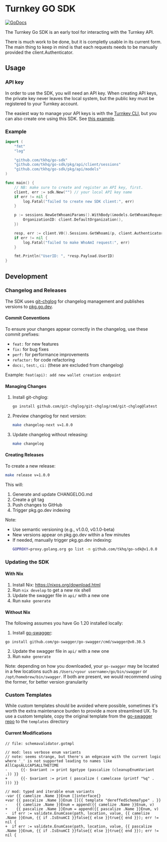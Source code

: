 # Turnkey GO SDK
[![GoDocs](https://img.shields.io/badge/go.dev-reference-007d9c?logo=go&logoColor=white&style=flat-square)](https://pkg.go.dev/github.com/tkhq/go-sdk) 

The Turnkey Go SDK is an early tool for interacting with the Turnkey API.

There is much work to be done, but it is completly usable in its current form.  The main thing to keep in mind is that each requests needs to be manually provided the client.Authenticator.

## Usage

### API key

In order to use the SDK, you will need an API key. When creating API keys, the private key never leaves the local system, but the public key must be registered to your Turnkey account.

The easiest way to manage your API keys is with the [Turnkey CLI](https://github.com/tkhq/tkcli), but you can also create one using this SDK. See [this example](./examples/apikey/).

### Example

```go
import (
	"fmt"
	"log"

	"github.com/tkhq/go-sdk"
	"github.com/tkhq/go-sdk/pkg/api/client/sessions"
	"github.com/tkhq/go-sdk/pkg/api/models"
)

func main() {
	// NB: make sure to create and register an API key, first.
	client, err := sdk.New("") // your local API key name
	if err != nil {
		log.Fatal("failed to create new SDK client:", err)
	}

	p := sessions.NewGetWhoamiParams().WithBody(&models.GetWhoamiRequest{
		OrganizationID: client.DefaultOrganization(),
	})

	resp, err := client.V0().Sessions.GetWhoami(p, client.Authenticator)
	if err != nil {
		log.Fatal("failed to make WhoAmI request:", err)
	}

	fmt.Println("UserID: ", *resp.Payload.UserID)
}
```

## Development

### Changelog and Releases

The SDK uses [git-chglog](https://github.com/git-chglog/git-chglog) for changelog management and publishes versions to [pkg.go.dev](https://pkg.go.dev/github.com/tkhq/go-sdk).

#### Commit Conventions

To ensure your changes appear correctly in the changelog, use these commit prefixes:
- `feat:` for new features
- `fix:` for bug fixes
- `perf:` for performance improvements
- `refactor:` for code refactoring
- `docs:`, `test:`, `ci:` (these are excluded from changelog)

Example: `feat(api): add new wallet creation endpoint`

#### Managing Changes

1. Install git-chglog:
   ```bash
   go install github.com/git-chglog/git-chglog/cmd/git-chglog@latest
   ```

2. Preview changelog for next version:
   ```bash
   make changelog-next v=1.0.0
   ```

3. Update changelog without releasing:
   ```bash
   make changelog
   ```

#### Creating Releases

To create a new release:
```bash
make release v=1.0.0
```

This will:
1. Generate and update CHANGELOG.md
2. Create a git tag
3. Push changes to GitHub
4. Trigger pkg.go.dev indexing

Note: 
- Use semantic versioning (e.g., v1.0.0, v0.1.0-beta)
- New versions appear on pkg.go.dev within a few minutes
- If needed, manually trigger pkg.go.dev indexing:
  ```bash
  GOPROXY=proxy.golang.org go list -m github.com/tkhq/go-sdk@v1.0.0
  ```

### Updating the SDK

#### With Nix
1. Install Nix: https://nixos.org/download.html
2. Run `nix develop` to get a new nix shell
3. Update the swagger file in `api/` with a new one
4. Run `make generate`

#### Without Nix
The following assumes you have Go 1.20 installed locally:
1. Install [go-swagger](https://goswagger.io/install.html):
```
go install github.com/go-swagger/go-swagger/cmd/swagger@v0.30.5
```
2. Update the swagger file in `api/` with a new one
3. Run `make generate`

Note: depending on how you downloaded, your `go-swagger` may be located in a few locations such as `/Users/<your username>/go/bin/swagger` or `/opt/homebrew/bin/swagger`. If both are present, we would recommend using the former, for better version granularity

### Custom Templates
While custom templates should be avoided where possible, sometimes it's worth the extra maintenance burden to provide a more streamlined UX. To use a custom template, copy the original template from the [go-swagger repo](https://github.com/go-swagger/go-swagger) to the `templates` directory

#### Current Modifications

```
// file: schemavalidator.gotmpl

// mod: less verbose enum variants
// note: seems strange, but there's an edgecase with the current logic where '_' is not supported leading to names like AllCapsALLCAPSALLTHETIME
-      {{- $variant := print $gotype (pascalize (cleanupEnumVariant .)) }}
+      {{- $variant := print ( pascalize ( camelcase (printf "%q" . ))) }}

// mod: typed and iterable enum variants
-var {{ camelize .Name }}Enum []interface{}
+var {{ pascalize .Name }}Enum []{{ template "dereffedSchemaType" . }}
-    {{ camelize .Name }}Enum = append({{ camelize .Name }}Enum, v)
+    {{ pascalize .Name }}Enum = append({{ pascalize .Name }}Enum, v)
-  if err := validate.EnumCase(path, location, value, {{ camelize .Name }}Enum, {{ if .IsEnumCI }}false{{ else }}true{{ end }}); err != nil {
+  if err := validate.EnumCase(path, location, value, {{ pascalize .Name }}Enum, {{ if .IsEnumCI }}false{{ else }}true{{ end }}); err != nil {
```
